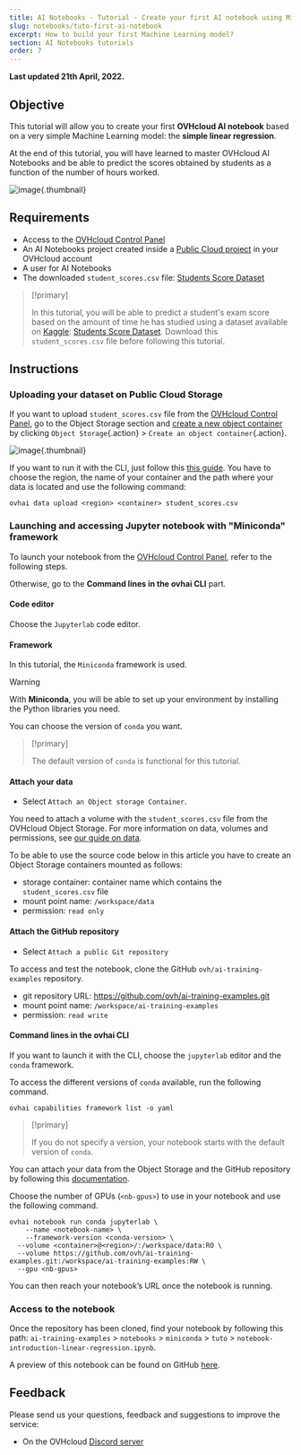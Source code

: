 ```yaml
---
title: AI Notebooks - Tutorial - Create your first AI notebook using Miniconda image
slug: notebooks/tuto-first-ai-notebook
excerpt: How to build your first Machine Learning model?
section: AI Notebooks tutorials
order: 7
---
```


**Last updated 21th April, 2022.**

## Objective

This tutorial will allow you to create your first **OVHcloud AI notebook** based on a very simple Machine Learning model: the **simple linear regression**.

At the end of this tutorial, you will have learned to master OVHcloud AI Notebooks and be able to predict the scores obtained by students as a function of the number of hours worked.

![image](images/linear-regression-student.png){.thumbnail}

## Requirements

- Access to the [OVHcloud Control Panel](https://www.ovh.com/auth/?action=gotomanager&from=https://www.ovh.co.uk/&ovhSubsidiary=GB)
- An AI Notebooks project created inside a [Public Cloud project](https://www.ovhcloud.com/en-gb/public-cloud/) in your OVHcloud account
- A user for AI Notebooks
- The downloaded `student_scores.csv` file: [Students Score Dataset](https://www.kaggle.com/datasets/shubham47/students-score-dataset-linear-regression)

> [!primary]
>
> In this tutorial, you will be able to predict a student's exam score based on the amount of time he has studied using a dataset available on [Kaggle](https://www.kaggle.com/): [Students Score Dataset](https://www.kaggle.com/datasets/shubham47/students-score-dataset-linear-regression). Download this `student_scores.csv` file before following this tutorial.
>

## Instructions

### Uploading your dataset on Public Cloud Storage

If you want to upload `student_scores.csv` file from the [OVHcloud Control Panel](https://www.ovh.com/auth/?action=gotomanager&from=https://www.ovh.co.uk/&ovhSubsidiary=GB), go to the Object Storage section and [create a new object container](https://docs.ovh.com/gb/en/storage/pcs/create-container/) by clicking `Object Storage`{.action} > `Create an object container`{.action}.

![image](images/new-object-container.png){.thumbnail}

If you want to run it with the CLI, just follow this [this guide](https://docs.ovh.com/gb/en/publiccloud/ai/cli/access-object-storage-data/). You have to choose the region, the name of your container and the path where your data is located and use the following command:

``` {.console}
ovhai data upload <region> <container> student_scores.csv
```

### Launching and accessing Jupyter notebook with "Miniconda" framework

To launch your notebook from the [OVHcloud Control Panel](https://www.ovh.com/auth/?action=gotomanager&from=https://www.ovh.co.uk/&ovhSubsidiary=GB), refer to the following steps.

Otherwise, go to the **Command lines in the ovhai CLI** part.

#### Code editor

Choose the `Jupyterlab` code editor.

#### Framework

In this tutorial, the `Miniconda` framework is used.

> [!warning]
>
> With **Miniconda**, you will be able to set up your environment by installing the Python libraries you need.
>

You can choose the version of `conda` you want.

> [!primary]
>
> The default version of `conda` is functional for this tutorial.
>

#### Attach your data

- Select `Attach an Object storage Container`.

You need to attach a volume with the `student_scores.csv` file from the OVHcloud Object Storage. For more information on data, volumes and permissions, see [our guide on data](https://docs.ovh.com/gb/en/publiccloud/ai/cli/access-object-storage-data/).

To be able to use the source code below in this article you have to create an Object Storage containers mounted as follows:

- storage container: container name which contains the `student_scores.csv` file
- mount point name: `/workspace/data`
- permission: `read only`

#### Attach the GitHub repository

- Select `Attach a public Git repository`

To access and test the notebook, clone the GitHub `ovh/ai-training-examples` repository.

- git repository URL: https://github.com/ovh/ai-training-examples.git
- mount point name: `/workspace/ai-training-examples`
- permission: `read write`

#### Command lines in the ovhai CLI

If you want to launch it with the CLI, choose the `jupyterlab` editor and the `conda` framework.

To access the different versions of `conda` available, run the following command.

``` {.console}
ovhai capabilities framework list -o yaml
```

> [!primary]
>
> If you do not specify a version, your notebook starts with the default version of `conda`.
>

You can attach your data from the Object Storage and the GitHub repository by following this [documentation](https://docs.ovh.com/gb/en/publiccloud/ai/cli/access-object-storage-data/).

Choose the number of GPUs (`<nb-gpus>`) to use in your notebook and use the following command.

``` {.console}
ovhai notebook run conda jupyterlab \
	--name <notebook-name> \
	--framework-version <conda-version> \
  --volume <container>@<region>/:/workspace/data:RO \
  --volume https://github.com/ovh/ai-training-examples.git:/workspace/ai-training-examples:RW \
  --gpu <nb-gpus>
```

You can then reach your notebook’s URL once the notebook is running.

### Access to the notebook

Once the repository has been cloned, find your notebook by following this path: `ai-training-examples` > `notebooks` > `miniconda` > `tuto` > `notebook-introduction-linear-regression.ipynb`.

A preview of this notebook can be found on GitHub [here](https://github.com/ovh/ai-training-examples/blob/first-notebook-miniconda/notebooks/miniconda/tuto/ai-notebooks-introduction/notebook-introduction-linear-regression.ipynb).

## Feedback

Please send us your questions, feedback and suggestions to improve the service:

- On the OVHcloud [Discord server](https://discord.com/invite/vXVurFfwe9)
